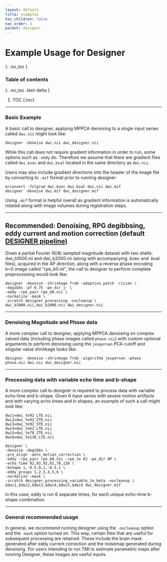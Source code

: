 ```yaml
---
layout: default
title: examples
has_children: false
nav_order: 4
parent: designer
---
```


# Example Usage for Designer
{: .no_toc }

### Table of contents
{: .no_toc .text-delta }

1. TOC
{:toc}

---

### Basic Example

A basic call to designer, applying MPPCA denoising to a single input series called `dwi.nii` might look like:
```
designer -denoise dwi.nii dwi_designer.nii
```
While this call does not require gradient information in order to run, some options such as `-eddy` do. Therefore we assume that there are gradient files called `dwi.bvec` and `dwi.bval` located in the same directory as `dwi.nii`.

Users may also include gradient directions into the header of the image file by converting to `.mif` format prior to running designer:
```
mrconvert -fslgrad dwi.bvec dwi.bval dwi.nii dwi.mif
designer -denoise dwi.mif dwi_designer.mif
```

Using `.mif` format is helpful overall as gradient information is automatically rotated along with image volumes during registration steps.

---

## Recommended: Denoising, RPG degibbsing, eddy current and motion correction (default [DESIGNER pipeline](https://doi.org/10.1162/imag_a_00125))

Given a partial Fourier (6/8) sampled magnitude dataset with two shells: dwi_b1000.nii and dwi_b2000.nii (along with accompanying .bvec and .bval files), acquired in the AP direction, along with a reverse phase encoding b=0 image called "rpe_b0.nii", the call to designer to perform complete preprocessing would look like:
```
designer -denoise -shrinkage frob -adaptive_patch -rician \
-degibbs -pf 0.75 -pe_dir j- \
-eddy -rpe_pair rpe_b0.nii \
-normalize -mask \
-scratch designer_processing -nocleanup \
dwi_b1000.nii,dwi_b2000.nii dwi_designer.nii
```

---

### Denoising Magnitude and Phase data

A more complex call to designer, applying MPPCA denoising on complex valued data (including phase images called `phase.nii`) with custom optional arguments to perform denoising using the `jespersen` PCA cutoff and singular value shrinkage looks like:
```
designer -denoise -shrinkage frob -algorithm jespersen -phase phase.nii dwi.nii dwi_designer.nii
```

---

### Processing data with variable echo time and b-shape

A more complex call to designer is required to process data with variable echo time and b-shape. Given 6 input series with severe motion artifacts and with varying echo times and b-shapes, an example of such a call might look like:
```
dwi1=dwi_te92_LTE.nii
dwi2=dwi_te92_ZTE.nii
dwi3=dwi_te92_STE.nii
dwi4=dwi_te62_LTE.nii
dwi5=dwi_te78_ZTE.nii
dwi6=dwi_te130_LTE.nii

designer \
-denoise -degibbs \
-pre_align -ants_motion_correction \
-eddy -rpe_pair rpe_b0.nii -rpe_te 62 -pe_dir AP \
-echo_time 92,92,92,62,78,130 \
-bshape 1,-0.5,0,1,-0.5,1 \
-eddy_groups 1,2,3,4,5,6 \
-normalize -mask \
-scratch designer_processing_variable_te_beta -nocleanup \
$dwi1,$dwi2,$dwi3,$dwi4,$dwi5,$dwi6 dwi_designer.mif
```
In this case, eddy is run 6 separate times, for each unique echo-time b-shape combination. 

---

### General recommended usage

In general, we recommend running designer using the `-nocleanup` option and the `-mask` option turned on. This way, certain files that are useful for subsequent processing are retained. These include the brain mask generated after eddy current correction and the noisemap generated during denoising. For users intending to run TMI to estimate parametric maps after running Designer, these images are useful inputs.
